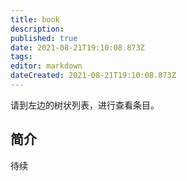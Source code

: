 ```yaml
---
title: book
description: 
published: true
date: 2021-08-21T19:10:08.873Z
tags:
editor: markdown
dateCreated: 2021-08-21T19:10:08.873Z
---
```


请到左边的树状列表，进行查看条目。

## 简介

待续

